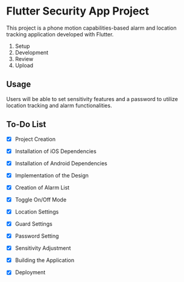 # Flutter Security App Project


This project is a phone motion capabilities-based alarm and location tracking application developed with Flutter.

1. Setup
2. Development
3. Review
4. Upload

## Usage

Users will be able to set sensitivity features and a password to utilize location tracking and alarm functionalities.

## To-Do List

- [x] Project Creation
- [x] Installation of iOS Dependencies
- [x] Installation of Android Dependencies
- [x] Implementation of the Design
- [x] Creation of Alarm List
- [x] Toggle On/Off Mode
- [x] Location Settings
- [x] Guard Settings
- [x] Password Setting
- [x] Sensitivity Adjustment
- [x] Building the Application
- [x] Deployment


